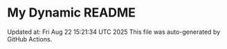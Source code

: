 # My Dynamic README
Updated at: Fri Aug 22 15:21:34 UTC 2025
This file was auto-generated by GitHub Actions.
